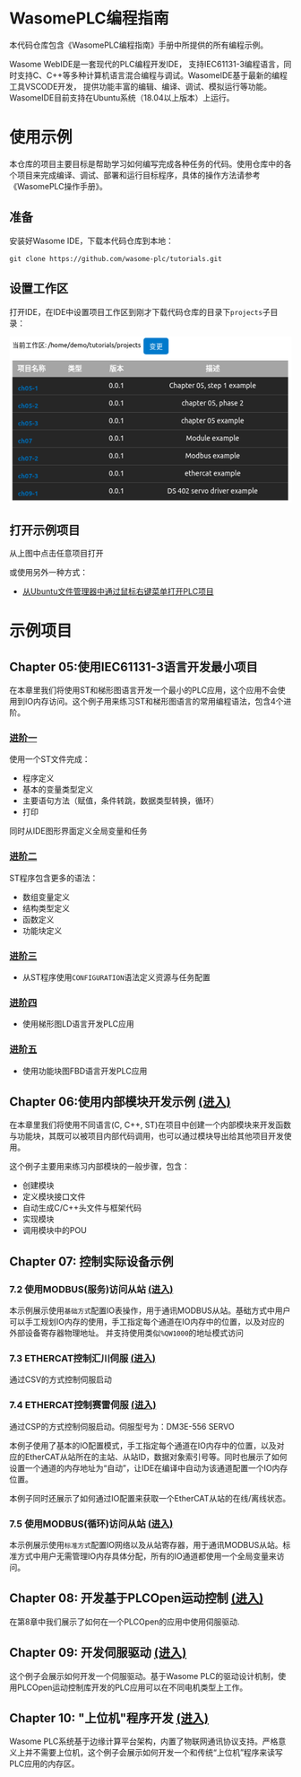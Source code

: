 # WasomePLC编程指南
本代码仓库包含《WasomePLC编程指南》手册中所提供的所有编程示例。

Wasome WebIDE是一套现代的PLC编程开发IDE， 支持IEC61131-3编程语言，同时支持C、C++等多种计算机语言混合编程与调试。WasomeIDE基于最新的编程工具VSCODE开发， 提供功能丰富的编辑、编译、调试、模拟运行等功能。WasomeIDE目前支持在Ubuntu系统（18.04以上版本）上运行。

# 使用示例
本仓库的项目主要目标是帮助学习如何编写完成各种任务的代码。使用仓库中的各个项目来完成编译、调试、部署和运行目标程序，具体的操作方法请参考《WasomePLC操作手册》。
## 准备
安装好Wasome IDE，下载本代码仓库到本地：
```
git clone https://github.com/wasome-plc/tutorials.git
```

## 设置工作区
打开IDE，在IDE中设置项目工作区到刚才下载代码仓库的目录下`projects`子目录：  

![](./doc/imgs/workspace_path.png)

## 打开示例项目
从上图中点击任意项目打开

或使用另外一种方式：
- [从Ubuntu文件管理器中通过鼠标右键菜单打开PLC项目](./doc/open_project.md)

# 示例项目

## Chapter 05:使用IEC61131-3语言开发最小项目
在本章里我们将使用ST和梯形图语言开发一个最小的PLC应用，这个应用不会使用到IO内存访问。这个例子用来练习ST和梯形图语言的常用编程语法，包含4个进阶。  
### [进阶一](./projects/ch05-1)
使用一个ST文件完成：
- 程序定义
- 基本的变量类型定义
- 主要语句方法（赋值，条件转跳，数据类型转换，循环）
- 打印  

同时从IDE图形界面定义全局变量和任务

### [进阶二](./projects/ch05-2)
ST程序包含更多的语法：
-	数组变量定义
-	结构类型定义
-	函数定义
-	功能块定义
### [进阶三](./projects/ch05-3)
-	从ST程序使用`CONFIGURATION`语法定义资源与任务配置

### [进阶四](./projects/ch05-4)
-	使用梯形图LD语言开发PLC应用
### [进阶五](./projects/ch05-5)
-	使用功能块图FBD语言开发PLC应用
## Chapter 06:使用内部模块开发示例 [(进入)](./projects/ch06)

在本章里我们将使用不同语言(C, C++, ST)在项目中创建一个内部模块来开发函数与功能块，其既可以被项目内部代码调用，也可以通过模块导出给其他项目开发使用。

这个例子主要用来练习内部模块的一般步骤，包含：
-	创建模块
-	定义模块接口文件
-	自动生成C/C++头文件与框架代码
-	实现模块
-	调用模块中的POU

## Chapter 07: 控制实际设备示例

### 7.2	使用MODBUS(服务)访问从站 [(进入)](./projects/ch07-2)

本示例展示使用`基础方式`配置IO表操作，用于通讯MODBUS从站。基础方式中用户可以手工规划IO内存的使用，手工指定每个通道在IO内存中的位置，以及对应的外部设备寄存器物理地址。 并支持使用类似`%QW1000`的地址模式访问 

### 7.3	ETHERCAT控制汇川伺服 [(进入)](./projects/ch07-3)
通过CSV的方式控制伺服启动

### 7.4	ETHERCAT控制赛雷伺服 [(进入)](./projects/ch07-4)
通过CSP的方式控制伺服启动。伺服型号为：DM3E-556 SERVO

本例子使用了基本的IO配置模式，手工指定每个通道在IO内存中的位置，以及对应的EtherCAT从站所在的主站、从站ID，数据对象索引号等。同时也展示了如何设置一个通道的内存地址为“自动”，让IDE在编译中自动为该通道配置一个IO内存位置。  

本例子同时还展示了如何通过IO配置来获取一个EtherCAT从站的在线/离线状态。

### 7.5	使用MODBUS(循环)访问从站 [(进入)](./projects/ch07-5)
本示例展示使用`标准方式`配置IO网络以及从站寄存器，用于通讯MODBUS从站。标准方式中用户无需管理IO内存具体分配，所有的IO通道都使用一个全局变量来访问。  


## Chapter 08: 开发基于PLCOpen运动控制 [(进入)](./projects/ch08-1)

在第8章中我们展示了如何在一个PLCOpen的应用中使用伺服驱动.

## Chapter 09: 开发伺服驱动 [(进入)](./projects/ch09-1)

这个例子会展示如何开发一个伺服驱动。基于Wasome PLC的驱动设计机制，使用PLCOpen运动控制库开发的PLC应用可以在不同电机类型上工作。

## Chapter 10: "上位机"程序开发 [(进入)](./projects/ch10)

Wasome PLC系统基于边缘计算平台架构，内置了物联网通讯协议支持。严格意义上并不需要上位机，这个例子会展示如何开发一个和传统“上位机”程序来读写PLC应用的内存区。

